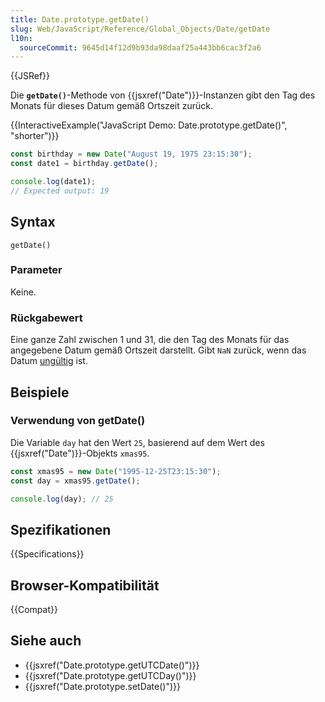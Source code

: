 ```yaml
---
title: Date.prototype.getDate()
slug: Web/JavaScript/Reference/Global_Objects/Date/getDate
l10n:
  sourceCommit: 9645d14f12d9b93da98daaf25a443bb6cac3f2a6
---
```


{{JSRef}}

Die **`getDate()`**-Methode von {{jsxref("Date")}}-Instanzen gibt den Tag des Monats für dieses Datum gemäß Ortszeit zurück.

{{InteractiveExample("JavaScript Demo: Date.prototype.getDate()", "shorter")}}

```js interactive-example
const birthday = new Date("August 19, 1975 23:15:30");
const date1 = birthday.getDate();

console.log(date1);
// Expected output: 19
```

## Syntax

```js-nolint
getDate()
```

### Parameter

Keine.

### Rückgabewert

Eine ganze Zahl zwischen 1 und 31, die den Tag des Monats für das angegebene Datum gemäß Ortszeit darstellt. Gibt `NaN` zurück, wenn das Datum [ungültig](/de/docs/Web/JavaScript/Reference/Global_Objects/Date#the_epoch_timestamps_and_invalid_date) ist.

## Beispiele

### Verwendung von getDate()

Die Variable `day` hat den Wert `25`, basierend auf dem Wert des {{jsxref("Date")}}-Objekts `xmas95`.

```js
const xmas95 = new Date("1995-12-25T23:15:30");
const day = xmas95.getDate();

console.log(day); // 25
```

## Spezifikationen

{{Specifications}}

## Browser-Kompatibilität

{{Compat}}

## Siehe auch

- {{jsxref("Date.prototype.getUTCDate()")}}
- {{jsxref("Date.prototype.getUTCDay()")}}
- {{jsxref("Date.prototype.setDate()")}}
